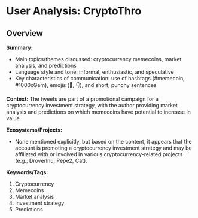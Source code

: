 # User Analysis: CryptoThro

## Overview

**Summary:**

* Main topics/themes discussed: cryptocurrency memecoins, market analysis, and predictions
* Language style and tone: informal, enthusiastic, and speculative
* Key characteristics of communication: use of hashtags (#memecoin, #1000xGem), emojis (🚀, 👇), and short, punchy sentences

**Context:** The tweets are part of a promotional campaign for a cryptocurrency investment strategy, with the author providing market analysis and predictions on which memecoins have potential to increase in value.

**Ecosystems/Projects:**

* None mentioned explicitly, but based on the content, it appears that the account is promoting a cryptocurrency investment strategy and may be affiliated with or involved in various cryptocurrency-related projects (e.g., DroverInu, Pepe2, Cat).

**Keywords/Tags:**

1. Cryptocurrency
2. Memecoins
3. Market analysis
4. Investment strategy
5. Predictions